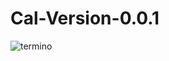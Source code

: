 # Cal-Version-0.0.1


![termino ](https://github.com/user-attachments/assets/ddb4f965-4e4c-45f6-8900-c169625bf633)

